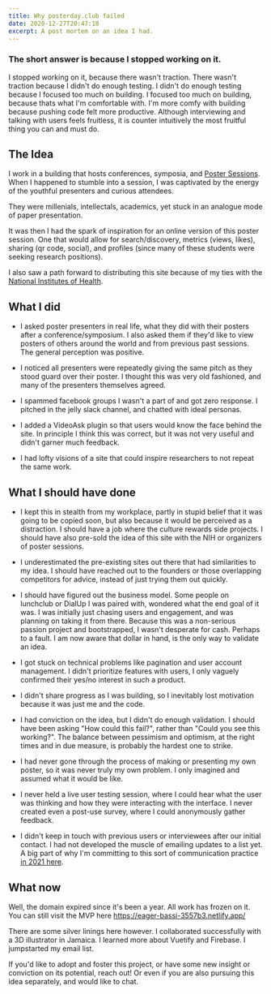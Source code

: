 ```yaml
---
title: Why posterday.club failed
date: 2020-12-27T20:47:18
excerpt: A post mortem on an idea I had.
---
```


### The short answer is because I stopped working on it.
I stopped working on it, because there wasn't traction.
There wasn't traction because I didn't do enough testing.
I didn't do enough testing because I focused too much on building.
I focused too much on building, because thats what I'm comfortable with.
I'm more comfy with building because pushing code felt more productive.
Although interviewing and talking with users feels fruitless, it is counter intuitively the most fruitful thing you can and must do.

## The Idea

I work in a building that hosts conferences, symposia, and [Poster Sessions](https://www.wikiwand.com/en/Poster_session).
When I happened to stumble into a session, I was captivated by the energy of the youthful presenters and curious attendees.

They were millenials, intellectals, academics, yet stuck in an analogue mode of paper presentation.

It was then I had the spark of inspiration for an online version of this poster session.
One that would allow for search/discovery, metrics (views, likes), sharing (qr code, social), and profiles (since many of these students were seeking research positions). 

I also saw a path forward to distributing this site because of my ties with the [National Institutes of Health](https://www.nih.gov/).


## What I did

- I asked poster presenters in real life, what they did with their posters after a conference/symposium.
I also asked them if they'd like to view posters of others around the world and from previous past sessions.
The general perception was positive.

- I noticed all presenters were repeatedly giving the same pitch as they stood guard over their poster. I thought this was very old fashioned, and many of the presenters themselves agreed. 

- I spammed facebook groups I wasn't a part of and got zero response.
I pitched in the jelly slack channel, and chatted with ideal personas.

- I added a VideoAsk plugin so that users would know the face behind the site.
In principle I think this was correct, but it was not very useful and didn't garner much feedback.

- I had lofty visions of a site that could inspire researchers to not repeat the same work.

## What I should have done

- I kept this in stealth from my workplace, partly in stupid belief that it was going to be copied soon, but also because it would be perceived as a distraction. I should have a job where the culture rewards side projects. I should have also pre-sold the idea of this site with the NIH or organizers of poster sessions. 

- I underestimated the pre-existing sites out there that had similarities to my idea. I should have reached out to the founders or those overlapping competitors for advice, instead of just trying them out quickly.

- I should have figured out the business model.
Some people on lunchclub or DialUp I was paired with, wondered what the end goal of it was.
I was initially just chasing users and engagement, and was planning on taking it from there.
Because this was a non-serious passion project and bootstrapped, I wasn't desperate for cash.
Perhaps to a fault. I am now aware that dollar in hand, is the only way to validate an idea.

- I got stuck on technical problems like pagination and user account management.
I didn't prioritize features with users, I only vaguely confirmed their yes/no interest in such a product.

- I didn't share progress as I was building, so I inevitably lost motivation because it was just me and the code.

- I had conviction on the idea, but I didn't do enough validation. I should have been asking "How could this fail?", rather than "Could you see this working?". 
The balance between pessimism and optimism, at the right times and in due measure, is probably the hardest one to strike.

- I had never gone through the process of making or presenting my own poster, so it was never truly my own problem.
I only imagined and assumed what it would be like. 

- I never held a live user testing session, where I could hear what the user was thinking and how they were interacting with the interface. I never created even a post-use survey, where I could anonymously gather feedback.

- I didn't keep in touch with previous users or interviewees after our initial contact.
I had not developed the muscle of emailing updates to a list yet.
A big part of why I'm committing to this sort of communication practice [in 2021 here](https://www.akinhwan.com/newsletter).

## What now

Well, the domain expired since it's been a year. All work has frozen on it.
You can still visit the MVP here https://eager-bassi-3557b3.netlify.app/ 

There are some silver linings here however.
I collaborated successfully with a 3D illustrator in Jamaica.
I learned more about Vuetify and Firebase.
I jumpstarted my email list.

If you'd like to adopt and foster this project, or have some new insight or conviction on its potential, reach out!
Or even if you are also pursuing this idea separately, and would like to chat.